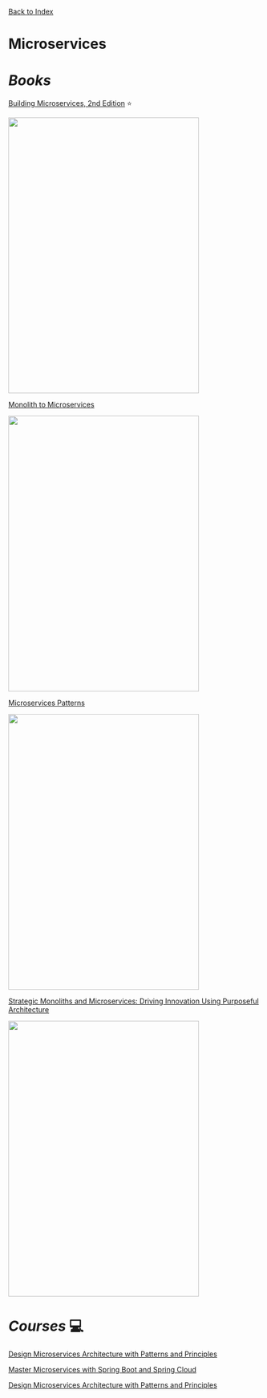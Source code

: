 [Back to Index](index.html)

# Microservices

# ***Books***

[Building Microservices, 2nd Edition](https://learning.oreilly.com/library/view/building-microservices-2nd/9781492034018/) :star:

<img src="https://learning.oreilly.com/api/v2/epubs/urn:orm:book:9781492034018/files/assets/cover.png" width="380" height="550" />

[Monolith to Microservices](https://learning.oreilly.com/library/view/monolith-to-microservices/9781492047834/)

<img src="https://learning.oreilly.com/api/v2/epubs/urn:orm:book:9781492047834/files/assets/cover.png" width="380" height="550" />

[Microservices Patterns](https://learning.oreilly.com/library/view/microservices-patterns/9781617294549/)

<img src="https://learning.oreilly.com/api/v2/epubs/urn:orm:book:9781617294549/files/cover.jpeg" width="380" height="550" />

[Strategic Monoliths and Microservices: Driving Innovation Using Purposeful Architecture](https://learning.oreilly.com/library/view/strategic-monoliths-and/9780137355600/)

<img src="https://learning.oreilly.com/api/v2/epubs/urn:orm:book:9780137355600/files/graphics/9780137355501.jpg" width="380" height="550" />


# ***Courses*** :computer:

[Design Microservices Architecture with Patterns and Principles](https://learning.oreilly.com/course/design-microservices-architecture/9781805126782/)

[Master Microservices with Spring Boot and Spring Cloud](https://learning.oreilly.com/course/master-microservices-with/9781789132779/)

[Design Microservices Architecture with Patterns and Principles](https://learning.oreilly.com/course/design-microservices-architecture/9781805126782/)

